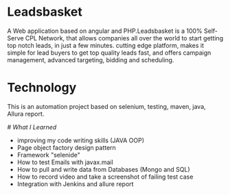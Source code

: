 # Leadsbasket

A Web application based on angular and PHP.Leadsbasket is a 100% Self-Serve CPL Network, 
that allows companies all over the world to start getting top notch leads, in just a few minutes. 
cutting edge platform, makes it simple for lead buyers to get top quality leads fast, and offers campaign management,
advanced targeting, bidding and scheduling.

# Technology
This is an automation project based on selenium, testing, maven, java, Allura report.

*# What I Learned* 

* improving my code writing skills (JAVA OOP)
* Page object factory design pattern
* Framework "selenide"  
* How to test Emails with javax.mail 
* How to pull and write data from Databases (Mongo and SQL)
* How to record video and take a screenshot of failing test case
* Integration with Jenkins and allure report  